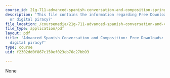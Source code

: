 ```yaml
---
course_id: 21g-711-advanced-spanish-conversation-and-composition-spring-2014
description: 'This file contains the information regarding Free Downloads: A right
  or digital piracy?'
file_location: /coursemedia/21g-711-advanced-spanish-conversation-and-composition-spring-2014/f2302dd0f867c150ef023eb76c27bb93_MIT21G_711S14_freedown.pdf
file_type: application/pdf
layout: pdf
title: 'Advanced Spanish Conversation and Composition: Free Downloads: A right or
  digital piracy?'
type: course
uid: f2302dd0f867c150ef023eb76c27bb93

---
```

None